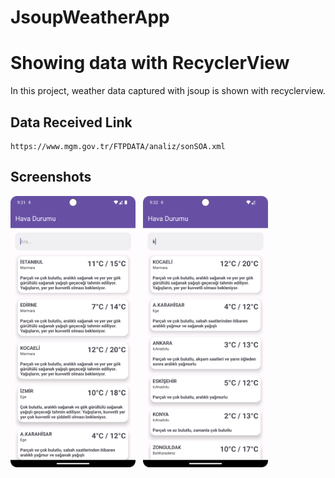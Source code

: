 # JsoupWeatherApp

# Showing data with RecyclerView
 
In this project, weather data captured with jsoup is shown with recyclerview.



## Data Received Link

```
https://www.mgm.gov.tr/FTPDATA/analiz/sonSOA.xml

```

## Screenshots 
<p float="left">
  <img src="screenshots/weather.png" width="200" /> &nbsp;
  <img src="screenshots/search.png" width="200" /> &nbsp;
</p>



